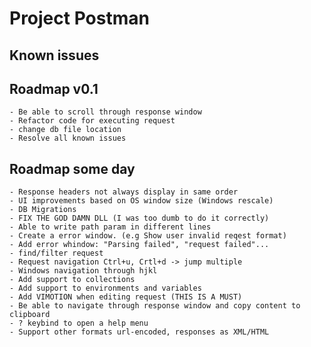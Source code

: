 # Project Postman

## Known issues

## Roadmap v0.1
    - Be able to scroll through response window
    - Refactor code for executing request
    - change db file location
    - Resolve all known issues

## Roadmap some day
    - Response headers not always display in same order
    - UI improvements based on OS window size (Windows rescale)
    - DB Migrations
    - FIX THE GOD DAMN DLL (I was too dumb to do it correctly)
    - Able to write path param in different lines
    - Create a error window. (e.g Show user invalid reqest format)
    - Add error whindow: "Parsing failed", "request failed"...
    - find/filter request
    - Request navigation Ctrl+u, Crtl+d -> jump multiple
    - Windows navigation through hjkl
    - Add support to collections
    - Add support to environments and variables
    - Add VIMOTION when editing request (THIS IS A MUST)
    - Be able to navigate through response window and copy content to clipboard
    - ? keybind to open a help menu
    - Support other formats url-encoded, responses as XML/HTML

